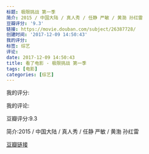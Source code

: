 ```yaml
---
标题: 极限挑战 第一季
简介: 2015 / 中国大陆 / 真人秀 / 任静 严敏 / 黄渤 孙红雷
豆瓣评分: '9.3'
链接: https://movie.douban.com/subject/26387728/
创建时间: '2017-12-09 14:50:43'
我的评分:
标签: 综艺
评论:
date: 2017-12-09 14:50:43
title: 看了电影 - 极限挑战 第一季
tags: [电影]
categories: [综艺]
---
```


我的评分:

我的评论:

豆瓣评分:9.3

简介:2015 / 中国大陆 / 真人秀 / 任静 严敏 / 黄渤 孙红雷

[豆瓣链接](https://movie.douban.com/subject/26387728/)

